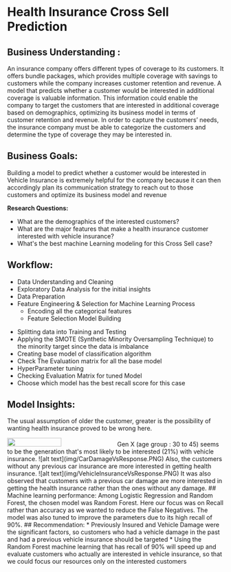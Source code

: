 # Health Insurance Cross Sell Prediction

## Business Understanding :
An insurance company offers different types of coverage to its customers. It offers bundle
packages, which provides multiple coverage with savings to customers while the company
increases customer retention and revenue. A model that predicts whether a customer would be
interested in additional coverage is valuable information. This information could enable the
company to target the customers that are interested in additional coverage based on
demographics, optimizing its business model in terms of customer retention and revenue.
In order to capture the customers’ needs, the insurance company must be able to categorize the customers and determine the type of coverage they may be interested in. 

## Business Goals:
Building a model to predict whether a customer would be interested in Vehicle Insurance is extremely helpful for the company because it can then accordingly plan its communication strategy to reach out to those customers and optimize its business model and revenue

**Research Questions:**
*	What are the demographics of the interested customers?
*	What are the major features that make a health insurance customer interested with vehicle insurance?
*	What's the best machine Learning modeling for this Cross Sell case?
## Workflow:
- Data Understanding and Cleaning
- Exploratory Data Analysis for the initial insights
- Data Preparation
- Feature Engineering & Selection for Machine Learning Process
  -	Encoding all the categorical features
  -	Feature Selection
Model Building
*	Splitting data into Training and Testing
*	Applying the SMOTE (Synthetic Minority Oversampling Technique) to the minority target since the data is imbalance
*	Creating base model of classification algorithm 
*	Check The Evaluation matrix for all the base model
*	HyperParameter tuning
*	Checking Evaluation Matrix for tuned Model
*	Choose which model has the best recall score for this case
## Model Insights:
The usual assumption of older the customer, greater is the possibility of wanting health insurance proved to be wrong here.

<img src="https://github.com/kamatmugdha/Health-Insurance-Cross-Sell-Prediction/tree/main/img/AgeVsResponse" width="50%" height="50%">
Gen X (age group : 30 to 45) seems to be the generation that's most likely to be  interested (21%) with vehicle insurance.
![alt text](img/CarDamageVsResponse.PNG) 
Also, the customers without any previous car insurance are more interested in getting health insurance.
![alt text](img/VehicleInsuranceVsResponse.PNG)
It was also observed that customers with a previous car damage are more interested in getting the health insurance rather than the ones without any damage.
## Machine learning performance:
Among Logistic Regression and Random Forest, the chosen model was Random Forest. Here our focus was on Recall rather than accuracy as we wanted to reduce the False Negatives. The model was also tuned to improve the parameters due to its high recall of 90%.
## Recommendation:
*	Previously Insured and Vehicle Damage were the significant factors, so customers who had a vehicle damage in the past and had a previous vehicle insurance should be targeted
*	Using the Random Forest machine learning that has recall of 90% will speed up and evaluate customers who actually are interested in vehicle insurance, so that we could focus our resources only on the interested customers
 